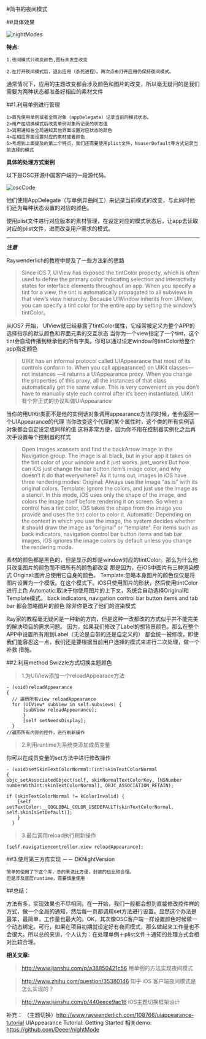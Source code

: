 #简书的夜间模式

##具体效果

![nightModes](http://7xjg07.com1.z0.glb.clouddn.com/font%E5%B1%8F%E5%B9%95%E5%BF%AB%E7%85%A7%202016-03-01%20%E4%B8%8A%E5%8D%8810.41.49.png)

 **特点:**

    1.夜间模式只改变颜色,图标未发生改变

    2.在打开夜间模式后，退出应用（杀死进程）。再次点击打开应用仍保持夜间模式。

通常情况下，应用的主题改变都会涉及颜色和图片的改变，所以毫无疑问的是我们需要为两种状态都准备好相应的素材文件


##1.利用单例进行管理

 	1>首先使用单例或者全局对象（appDelegate）记录当前的模式状态。
 	2>用户在切换模式后改变单例对象所记录的状态值
 	3>调用通知在全局通知其他界面设置对应状态的颜色
 	4>在相应界面设置对应的素材或者颜色
 	5>考虑到上面提及的第二个特点，我们还需要使用plist文件，NsuserDefault等方式记录当前选择的模式

**具体的处理方式案例**
 
以下是OSC开源中国客户端的一段源代码。

![oscCode](http://7xjg07.com1.z0.glb.clouddn.com/nightMode30B21D9F-1EC3-4C17-B74C-536902E6D3C0.png)

他们使用AppDelegate（与单例异曲同工）来记录当前模式的改变，与此同时他们还为每种状态设置的对应的颜色。

使用plist文件进行对应版本的素材管理，在设定对应的模式状态后，让app去读取对应的plist文件，进而改变用户需求的模式。

-------------------------------
***注意***

Raywenderlich的教程中提及了一些方法新的思路

>Since iOS 7, UIView has exposed the tintColor property, which is often used to define the primary color indicating selection and
 interactivity states for interface elements throughout an app.
When you specify a tint for a view, the tint is automatically propagated to all subviews in that view’s view hierarchy.
Because UIWindow inherits from UIView, you can specify a tint color for the entire app by setting the window’s tintColor。

从iOS7 开始， UIView就已经暴露了tintColor属性，它经常被定义为整个APP的选择指示的默认颜色和界面元素的交互状态
当你为一个view指定了一个tint，这个tint会自动传播到继承他的所有字类。你可以通过设定window的tintColor给整个app指定颜色

>UIKit has an informal protocol called UIAppearance that most of its controls conform to.
 When you call appearance() on UIKit classes— not instances —it returns a UIAppearance proxy.
 When you change the properties of this proxy, all the instances of that class automatically get the same value.
  This is very convenient as you don’t have to manually style each control after it’s been instantiated.
UIKit 有个非正式的协议叫做UIAppearance

当你的用UIKit类而不是他的实例话对象调用appearance方法的时候，他会返回一个UIAppearance的代理
当你改变这个代理的某个属性时，这个类的所有实例话对象都会自定设定成同样的值
这将非常方便，因为你不用在控制器实例化之后再次手设置每个控制器的样式

>Open Images.xcassets and find the backArrow image in the Navigation group. The image is all black,
but in your app it takes on the tint color of your window and it just works.
just_works
But how can iOS just change the bar button item’s image color, and why doesn’t it do that everywhere?
As it turns out, images in iOS have three rendering modes:
Original: Always use the image “as is” with its original colors.
Template: Ignore the colors, and just use the image as a stencil. In this mode,
iOS uses only the shape of the image, and colors the image itself before rendering it on screen.
 So when a control has a tint color, iOS takes the shape from the image you provide and uses the tint color to color it.
Automatic: Depending on the context in which you use the image, the system decides whether it should draw the image as “original”
or “template”. For items such as back indicators, navigation control bar button items and tab bar images,
iOS ignores the image colors by default unless you change the rendering mode.

素材的颜色都是黑色的，但是显示的却是window对应的tintColor。那么为什么他只改变图片的颜色而不把所有的颜色都改变
那是因为，在iOS中图片有三种渲染模式
Original:图片总使用它自身的颜色。
Template:忽略本身图片的颜色仅仅是将图片设置为一个模版。在这个模式下。iOS只使用图片的形状，然后使用tintColor进行上色
Automatic:取决于你使用图片的上下文，系统会自动选择Original和Template模式。 back indicators, navigation control bar button items and tab bar 都会忽略图片的颜色
除非你更改了他们的渲染模式

Ray家的教程毫无疑问是一种新的方向，但是这种一改都改的方式似乎并不能完美的解决项目的需求问题。
因为，如果我们修改了Label的想背景颜色，那么在整个APP中设置所有用到Label（无论是自带的还是自定义的）
都会统一被修改，即使我们能容忍这一点，我们还是要根据当前用户选择的模式来进行二次处理，做一个补救
措施。

##2.利用method Swizzle方式切换主题颜色

>1.为UIView添加一个reloadAppearace方法

    - (void)reloadAppearance
    {
      // 遍历所有view reloadAppearance
      for (UIView* subView in self.subviews) {
          [subView reloadAppearance];
          }
          [self setNeedsDisplay];
      }
    //遍历所有内部的控件，进行刷新操作

    
>2.利用runtime为系统类添加成员变量

  你可以在成员变量的set方法中进行修改操作
  
    - (void)setSkinTextColorNormal:(int)skinTextColorNormal
    {
    objc_setAssociatedObject(self, skinNormalTextColorKey, [NSNumber numberWithInt:skinTextColorNormal], OBJC_ASSOCIATION_RETAIN);
    
    if (skinTextColorNormal != kColorInvalid) {
        [self setTextColor:__QQGLOBAL_COLOR_USEDEFAULT(skinTextColorNormal, self.skinIsSetDefault)];
        }
      }
      
>3.最后调用reload执行刷新操作

    [self.navigationcontroller.view reloadAppearance];

##3.使用第三方库实现 －－ DKNightVersion

	简单的使用了下这个库，总的来说比方便，封装的也比较合理。
	但是涉及底层runtime，需要慎重使用

##总结：

方法有多，实现效果也不尽相同。在一开始，我们一般都会想到直接修改控件样的方式，做一个全局的通知，然后每一页都调用set方法进行设置。显然这个办法是最笨，最简单，工作量也最大的。OK，其次像OSC客户端一样设置颜色时候做一个动态绑定。可行，如果在项目初期就设定好有夜间模式，那么做起来工作量也不会很大。所以总的来讲，个人认为：在处理单例＋plist文件＋通知的处理方式会相对比较合理。

**相关文章:**

 > http://www.jianshu.com/p/a38850421c56 用单例的方法实现夜间模式

 > http://www.zhihu.com/question/35380146 知乎 iOS 客户端夜间模式是怎么实现的？
 
 > http://www.jianshu.com/p/440eece9ac16 iOS主题切换框架设计

补充： （主题切换）http://www.raywenderlich.com/108766/uiappearance-tutorial UIAppearance Tutorial: Getting Started
相关demo: https://github.com/Deeer/nightMode
